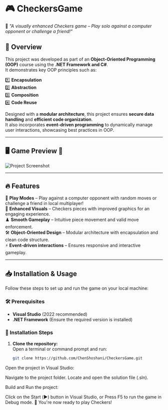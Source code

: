 # 🎮 CheckersGame  
📌 *"A visually enhanced Checkers game – Play solo against a computer opponent or challenge a friend!"*  

## 📜 Overview  
This project was developed as part of an **Object-Oriented Programming (OOP)** course using the **.NET Framework and C#**.  
It demonstrates key OOP principles such as:  

1️⃣ **Encapsulation**  
2️⃣ **Abstraction**  
3️⃣ **Composition**  
4️⃣ **Code Reuse**  

Designed with a **modular architecture**, this project ensures **secure data handling** and **efficient code organization**.  
It also incorporates **event-driven programming** to dynamically manage user interactions, showcasing best practices in OOP.  

---

## 🖥️ Game Preview 🎥  

![Project Screenshot](https://github.com/user-attachments/assets/69482bff-0a9c-43ce-9534-f3e318f66142) 

---

## 🔥 Features  
🎲 **Play Modes** – Play against a computer opponent with random moves or challenge a friend in local multiplayer!  
🎨 **Enhanced Visuals** – Checkers pieces with improved graphics for an engaging experience.  
♟️ **Smooth Gameplay** – Intuitive piece movement and valid move enforcement.  
🛠️ **Object-Oriented Design** – Modular architecture with encapsulation and clean code structure.  
⚡ **Event-driven interactions** – Ensures responsive and interactive gameplay.  

---

## 📥 Installation & Usage  

Follow these steps to set up and run the game on your local machine:  

### 🛠️ Prerequisites  
- **Visual Studio** (2022 recommended)  
- **.NET Framework** (Ensure the required version is installed)  

### 📌 Installation Steps  

1. **Clone the repository:**  
   Open a terminal or command prompt and run:  
   ```bash
   git clone https://github.com/ChenShoshani/CheckersGame.git
Open the project in Visual Studio:

Navigate to the project folder.
Locate and open the solution file (.sln).

Build and Run the project:

Click on the Start (▶️) button in Visual Studio, or
Press F5 to run the game in Debug mode.
🚀 You're now ready to play Checkers!
